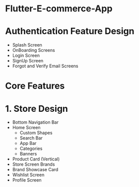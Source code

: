 # Flutter-E-commerce-App
# Authentication Feature Design
- Splash Screen
- OnBoarding Screens
- Login Screen
- SignUp Screen
- Forgot and Verify Email Screens
  
# Core Features 
# 1. Store Design
- Bottom Navigation Bar
- Home Screen
   - Custom Shapes
   - Search Bar
   - App Bar
   - Categories
   - Banners
- Product Card (Vertical)
- Store Screen Brands 
- Brand Showcase Card
- Wishlist Screen
- Profile Screen
